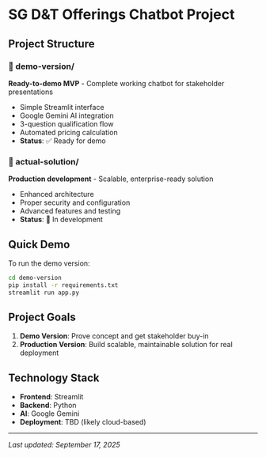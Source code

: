 # SG D&T Offerings Chatbot Project

## Project Structure

### 📁 demo-version/

**Ready-to-demo MVP** - Complete working chatbot for stakeholder presentations

- Simple Streamlit interface
- Google Gemini AI integration
- 3-question qualification flow
- Automated pricing calculation
- **Status**: ✅ Ready for demo

### 📁 actual-solution/

**Production development** - Scalable, enterprise-ready solution

- Enhanced architecture
- Proper security and configuration
- Advanced features and testing
- **Status**: 🚧 In development

## Quick Demo

To run the demo version:

```bash
cd demo-version
pip install -r requirements.txt
streamlit run app.py
```

## Project Goals

1. **Demo Version**: Prove concept and get stakeholder buy-in
2. **Production Version**: Build scalable, maintainable solution for real deployment

## Technology Stack

- **Frontend**: Streamlit
- **Backend**: Python
- **AI**: Google Gemini
- **Deployment**: TBD (likely cloud-based)

---

_Last updated: September 17, 2025_
